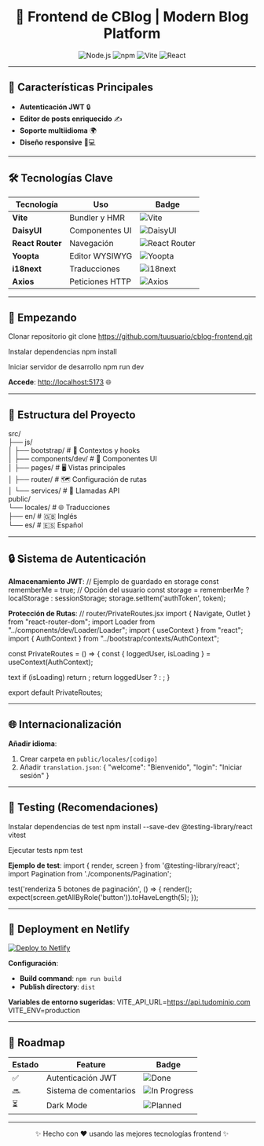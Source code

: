 # <h1 align="center">🚀 Frontend de CBlog | Modern Blog Platform </h1>

<div align="center">
  <img src="https://img.shields.io/badge/Node.js-22.2-green?style=for-the-badge&logo=node.js" alt="Node.js">
  <img src="https://img.shields.io/badge/npm-CB4245?style=for-the-badge&logo=npm" alt="npm">
  <img src="https://img.shields.io/badge/Vite-646CFF?style=for-the-badge&logo=vite&logoColor=white" alt="Vite">
  <img src="https://img.shields.io/badge/React-20232A?style=for-the-badge&logo=react" alt="React">
</div>

---

## 🌟 Características Principales
- **Autenticación JWT** 🔒
- **Editor de posts enriquecido** ✍️
- **Soporte multiidioma** 🌍
- **Diseño responsive** 📱💻

---

## 🛠️ Tecnologías Clave
| Tecnología | Uso | Badge |
|------------|-----|-------|
| **Vite** | Bundler y HMR | ![Vite](https://img.shields.io/badge/Vite-646CFF?style=flat&logo=vite&logoColor=white) |
| **DaisyUI** | Componentes UI | ![DaisyUI](https://img.shields.io/badge/DaisyUI-5A0EF8?style=flat&logo=daisyui&logoColor=white) |
| **React Router** | Navegación | ![React Router](https://img.shields.io/badge/React_Router-CA4245?style=flat&logo=react-router&logoColor=white) |
| **Yoopta** | Editor WYSIWYG | ![Yoopta](https://img.shields.io/badge/Yoopta-4285F4?style=flat&logo=yoopta&logoColor=white) |
| **i18next** | Traducciones | ![i18next](https://img.shields.io/badge/i18next-26A69A?style=flat&logo=i18next&logoColor=white) |
| **Axios** | Peticiones HTTP | ![Axios](https://img.shields.io/badge/Axios-5A29E4?style=flat&logo=axios&logoColor=white) |

---

## 🚀 Empezando

Clonar repositorio
git clone https://github.com/tuusuario/cblog-frontend.git

Instalar dependencias
npm install

Iniciar servidor de desarrollo
npm run dev

**Accede**: [http://localhost:5173](http://localhost:5173) 🌐

---

## 📂 Estructura del Proyecto
src/     
├── js/     
│ ├── bootstrap/ # 🧩 Contextos y hooks     
│ ├── components/dev/ # 🧱 Componentes UI     
│ ├── pages/ # 🖥️ Vistas principales     
│ ├── router/ # 🗺️ Configuración de rutas     
│ └── services/ # 📡 Llamadas API     
public/     
└── locales/ # 🌐 Traducciones     
├── en/ # 🇬🇧 Inglés     
└── es/ # 🇪🇸 Español

---

## 🔒 Sistema de Autenticación
**Almacenamiento JWT**:
// Ejemplo de guardado en storage
const rememberMe = true; // Opción del usuario
const storage = rememberMe ? localStorage : sessionStorage;
storage.setItem('authToken', token);

**Protección de Rutas**:
// router/PrivateRoutes.jsx
import { Navigate, Outlet } from "react-router-dom";
import Loader from "../components/dev/Loader/Loader";
import { useContext } from "react";
import { AuthContext } from "../bootstrap/contexts/AuthContext";

const PrivateRoutes = () => {
const { loggedUser, isLoading } = useContext(AuthContext);

text
if (isLoading) return <Loader />;
return loggedUser ? <Outlet /> : <Navigate to='/login' />;
}

export default PrivateRoutes;

---

## 🌐 Internacionalización
**Añadir idioma**:
1. Crear carpeta en `public/locales/[codigo]`
2. Añadir `translation.json`:
{
"welcome": "Bienvenido",
"login": "Iniciar sesión"
}

---

## 🧪 Testing (Recomendaciones)
Instalar dependencias de test
npm install --save-dev @testing-library/react vitest

Ejecutar tests
npm test

**Ejemplo de test**:
import { render, screen } from '@testing-library/react';
import Pagination from './components/Pagination';

test('renderiza 5 botones de paginación', () => {
render(<Pagination totalPages={5} />);
expect(screen.getAllByRole('button')).toHaveLength(5);
});

---

## 🚀 Deployment en Netlify
[![Deploy to Netlify](https://www.netlify.com/img/deploy/button.svg)](https://app.netlify.com/start)

**Configuración**:
- **Build command**: `npm run build`
- **Publish directory**: `dist`

**Variables de entorno sugeridas**:
VITE_API_URL=https://api.tudominio.com
VITE_ENV=production

---

## 🌈 Roadmap
| Estado | Feature | Badge |
|--------|---------|-------|
| ✅ | Autenticación JWT | ![Done](https://img.shields.io/badge/✅-Done-green) |
| 🔜 | Sistema de comentarios | ![In Progress](https://img.shields.io/badge/🔜-In_Progress-orange) |
| ⏳ | Dark Mode | ![Planned](https://img.shields.io/badge/⏳-Planned-blue) |

---

<div align="center">
  ✨ Hecho con ❤️ usando las mejores tecnologías frontend ✨
</div>
